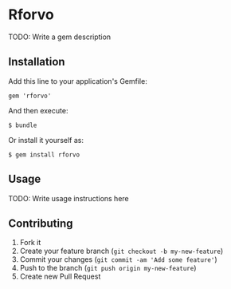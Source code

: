 # Rforvo

TODO: Write a gem description

## Installation

Add this line to your application's Gemfile:

    gem 'rforvo'

And then execute:

    $ bundle

Or install it yourself as:

    $ gem install rforvo

## Usage

TODO: Write usage instructions here

## Contributing

1. Fork it
2. Create your feature branch (`git checkout -b my-new-feature`)
3. Commit your changes (`git commit -am 'Add some feature'`)
4. Push to the branch (`git push origin my-new-feature`)
5. Create new Pull Request
